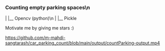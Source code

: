 ### Counting empty parking spaces\n
|
|__ Opencv (python)\n
|
|__ Pickle


Motivate me by giving me stars :)

https://github.com/m-mahdi-sangtarash/car_parking_count/blob/main/output/countParking-output.mp4
